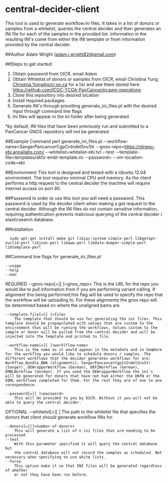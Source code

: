 # central-decider-client
This tool is used to generate workflow.ini files. It takes in a list of donors or samples from a whitelist, queries the central decider and then generates an INI file for each of the samples in the provided list. Information in the resulting INI's come from either the INI template or from information provided by the central decider. 

##Author
Adam Wright (adam.j.wright82@gmail.com)

##Steps to get started:
1.  Obtain password from OICR, email Adam
2.  Obtain Whitelist of donors or samples from OICR, email Christina Yung <Christina.Yung@oicr.on.ca> for a list and see them stored here: https://github.com/ICGC-TCGA-PanCancer/pcawg-operations
3.  Clone this repository into desired location
4.  Install required packages
5.  Generate INI's through providing generate_ini_files.pl with the desired input through command line flags
6.  Ini files will appear in the ini folder after being generated

*by default, INI files that have been previously run and submitted to a PanCancer GNOS repository will not be generated.

##Example Command 
      perl generate_ini_files.pl --workflow-name=SangerPancancerCgpCnIndelSnvStr --gnos-repo=https://gtrepo-ebi.annailabs.com/ --whitelist=whitelist-ebi.txt --test --template-file=templates/dkfz-embl-template.ini --password=<password> --vm-location-code=ebi

##Environment
This tool is designed and tested with a Ubuntu 12.04 environment. The tool requires minimal CPU and memory. As the client performs a http request to the central decider the machine will require internet access on port 80. 
      
##Password
In order to use this tool you will need a password. This password is used by the decider client when making a get request to the central decider. Although the INI files do not contain sensitive information, requiring authentication prevents malicious querying of the central decider / elasticsearch database. 

##Installation

      sudo apt-get install make git libipc-system-simple-perl libgetopt-euclid-perl libjson-perl libwww-perl libdata-dumper-simple-perl libtemplate-perl 


##Command line flags for generate_ini_files.pl

    --usage
    --help
    --man

REQUIRED
    --gnos-repo[=][ ]<gnos_repo>
        This is the URL for the repo you would like to pull information from if you are performing variant calling. If alignment this being performed,this flag will be used to specify the repo that the workflow will be uploading to. For these alignments the gnos repo will be determined based on where the unaligned bams are. 

    --template-file[=][ ]<file>
        The template that should be use for generating the ini files. This template should be prepopulated with values that are custom to the environment that will be running the workflows. Values custom to the sample or donor will be pulled from the central decider and will be injected into the template and printed to file. 

    --workflow-name[=][ ]<worklflow-name>
        This is the name as it would appear in the metadata and in SeqWare for the workflow you would like to schedule donors / samples. The different workflows that the decider generates workflows for are: Workflow_Bundle_BWA (alignments), SangerPancancerCgpCnIndelSnvStr (Sanger), DEWrapperWorkflow (German), DKFZWorkflow (German), EMBLWorkflow (German). If you used the DEWrapperWorkflow the ini's will be generated for donors that have not had either the DKFW or the EBML workflows completed for them. For the rest they are of one to one corespondence. 

    --password[=][ ]<password>
        This will be provided to you by OICR. Without it you will not be able to query the central decider. 

OPTIONAL
    --whitelist[=][ ]<whitelist-file>
        The path to the whitelist file that specifies the donors that client should generate workflow INIs for.

    --donors[=][]<number-of-donors>
        This will generate a list of n ini files that are needing to be processed
    --test
        With this parameter specified it will query the central database but
        the central database will not record the samples as scheduled. Not necessary when specifying to use white lists. 
    --force
        This option make it so that INI files will be generated regardless of whether
        or not they have been run before.

